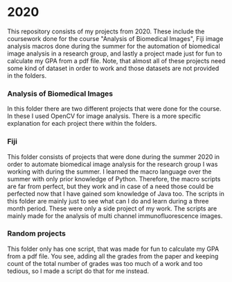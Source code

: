 # 2020

This repository consists of my projects from 2020. These include the coursework done for the course "Analysis of Biomedical Images", 
Fiji image analysis macros done during the summer for the automation of biomedical image analysis in a research group, and lastly
a project made just for fun to calculate my GPA from a pdf file.
Note, that almost all of these projects need some kind of dataset in order to work and those datasets are not provided in the folders.

### Analysis of Biomedical Images

In this folder there are two different projects that were done for the course. In these I used OpenCV for image analysis. There is a more
specific explanation for each project there within the folders. 

### Fiji

This folder consists of projects that were done during the summer 2020 in order to automate biomedical image analysis for the research
group I was working with during the summer. I learned the macro language over the summer with only prior knowledge of Python.
Therefore, the macro scripts are far from perfect, but they work and in case of a need those could be perfected now that I have
gained som knowledge of Java too. 
The scripts in this folder are mainly just to see what can I do and learn during a three month period. These were only a side project
of my work. The scripts are mainly made for the analysis of multi channel immunofluorescence images.

### Random projects

This folder only has one script, that was made for fun to calculate my GPA from a pdf file. You see, adding all the grades from the 
paper and keeping count of the total number of grades was too much of a work and too tedious, so I made a script do that for me instead.
